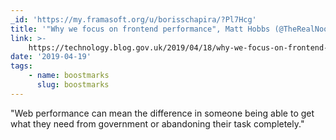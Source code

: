 ```yaml
---
_id: 'https://my.framasoft.org/u/borisschapira/?Pl7Hcg'
title: '"Why we focus on frontend performance", Matt Hobbs (@TheRealNooshu)'
link: >-
    https://technology.blog.gov.uk/2019/04/18/why-we-focus-on-frontend-performance/
date: '2019-04-19'
tags:
    - name: boostmarks
      slug: boostmarks
---
```


<div class="markdown"><p>&quot;Web performance can mean the difference in someone being able to get what they need from government or abandoning their task completely.&quot;
</p></div>
